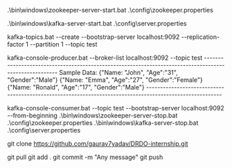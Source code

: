 .\bin\windows\zookeeper-server-start.bat .\config\zookeeper.properties 

.\bin\windows\kafka-server-start.bat .\config\server.properties 

kafka-topics.bat --create --bootstrap-server localhost:9092 --replication-factor 1 --partition 1 --topic test

 kafka-console-producer.bat --broker-list localhost:9092 --topic test
 ------------------------------------------------------------------------------------------------------- Sample Data: {"Name: "John", "Age":"31", "Gender":"Male"} {"Name: "Emma", "Age":"27", "Gender":"Female"} {"Name: "Ronald", "Age":"17", "Gender":"Male"} ---------------------------------------------------------------------------------------------------------
 
 kafka-console-consumer.bat --topic test --bootstrap-server localhost:9092 --from-beginning 
.\bin\windows\zookeeper-server-stop.bat .\config\zookeeper.properties 
.\bin\windows\kafka-server-stop.bat .\config\server.properties


git clone https://github.com/gaurav7yadav/DRDO-internship.git

git pull 
git add .
git commit -m "Any message"
git push

